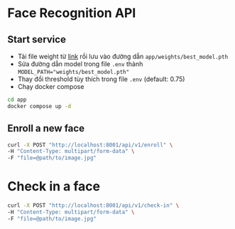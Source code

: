 # Face Recognition API

## Start service

- Tải file weight từ [link](https://drive.google.com/file/d/1Ujr2VAdMuHkFdPviP8dSA862SKlnFSfm/view?usp=sharing) rồi lưu vào đường dẫn `app/weights/best_model.pth`
- Sửa đường dẫn model trong file `.env` thành `MODEL_PATH="weights/best_model.pth"`
- Thay đổi threshold tùy thích trong file `.env` (default: 0.75)
- Chạy docker compose

```bash
cd app
docker compose up -d
```


## Enroll a new face

```bash
curl -X POST "http://localhost:8001/api/v1/enroll" \
-H "Content-Type: multipart/form-data" \
-F "file=@path/to/image.jpg"
```

# Check in a face

```bash
curl -X POST "http://localhost:8001/api/v1/check-in" \
-H "Content-Type: multipart/form-data" \
-F "file=@path/to/image.jpg"
```
